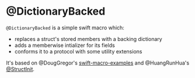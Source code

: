 # @DictionaryBacked

`@DictionaryBacked` is a simple swift macro which:
* replaces a struct's stored members with a backing dictionary
* adds a memberwise intializer for its fields
* conforms it to a protocol with some utility extensions

It's based on @DougGregor's [swift-macro-examples](https://github.com/DougGregor/swift-macro-examples) and @HuangRunHua's [@StructInit](https://github.com/HuangRunHua/wwdc23-code-notes/tree/main/struct-initial-macro).

